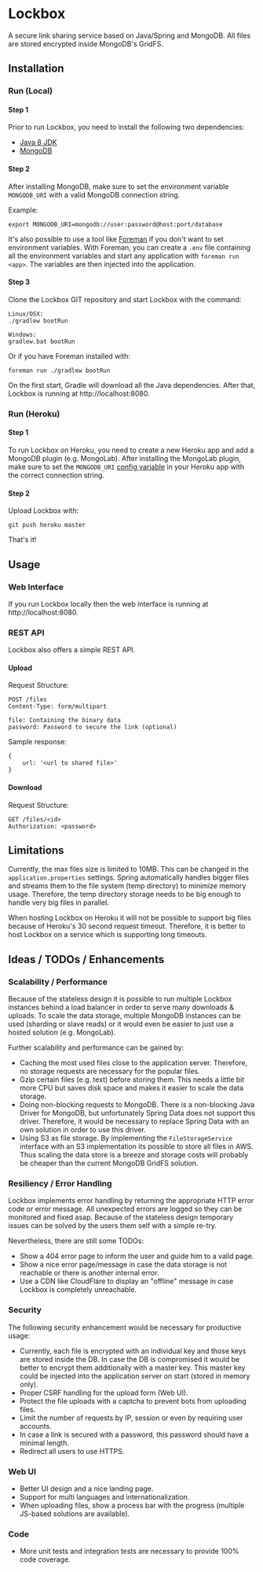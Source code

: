 # Lockbox
A secure link sharing service based on Java/Spring and MongoDB. All files are stored encrypted inside MongoDB's GridFS.

## Installation

### Run (Local)
#### Step 1
Prior to run Lockbox, you need to install the following two dependencies:

- [Java 8 JDK](http://www.oracle.com/technetwork/java/javase/downloads/jdk8-downloads-2133151.html)
- [MongoDB](https://www.mongodb.org)

#### Step 2
After installing MongoDB, make sure to set the environment variable `MONGODB_URI` with a valid MongoDB connection string.

Example:
```
export MONGODB_URI=mongodb://user:password@host:port/database
```

It's also possible to use a tool like [Foreman](https://github.com/ddollar/foreman) if you don't want to set environment variables. With Foreman, you can create a `.env` file containing all the environment variables and start any application with `foreman run <app>`. The variables are then injected into the application. 

#### Step 3
Clone the Lockbox GIT repository and start Lockbox with the command:

```
Linux/OSX:
./gradlew bootRun

Windows:
gradlew.bat bootRun
```

Or if you have Foreman installed with:

```
foreman run ./gradlew bootRun
```

On the first start, Gradle will download all the Java dependencies. After that, Lockbox is running at http://localhost:8080.

### Run (Heroku)

#### Step 1
To run Lockbox on Heroku, you need to create a new Heroku app and add a MongoDB plugin (e.g. MongoLab). After installing the MongoLab plugin, make sure to set the `MONGODB_URI` [config variable](https://devcenter.heroku.com/articles/config-vars) in your Heroku app with the correct connection string.

#### Step 2
Upload Lockbox with:

```
git push heroku master
```

That's it!

## Usage

### Web Interface
If you run Lockbox locally then the web interface is running at http://localhost:8080. 

### REST API
Lockbox also offers a simple REST API. 

#### Upload

Request Structure:

```
POST /files
Content-Type: form/multipart

file: Containing the binary data
password: Password to secure the link (optional)
```

Sample response:
```
{
    url: '<url to shared file>'
}
```

#### Download

Request Structure:

```
GET /files/<id>
Authorization: <password>
```

## Limitations
Currently, the max files size is limited to 10MB. This can be changed in the `application.properties` settings. Spring automatically handles bigger files and streams them to the file system (temp directory) to minimize memory usage. Therefore, the temp directory storage needs to be big enough to handle very big files in parallel.

When hosting Lockbox on Heroku it will not be possible to support big files because of Heroku's 30 second request timeout. Therefore, it is better to host Lockbox on a service which is supporting long timeouts. 

## Ideas / TODOs / Enhancements

### Scalability / Performance
Because of the stateless design it is possible to run multiple Lockbox instances behind a load balancer in order to serve many downloads & uploads. To scale the data storage, multiple MongoDB instances can be used (sharding or slave reads) or it would even be easier to just use a hosted solution (e.g. MongoLab).

Further scalability and performance can be gained by:
- Caching the most used files close to the application server. Therefore, no storage requests are necessary for the popular files.
- Gzip certain files (e.g. text) before storing them. This needs a little bit more CPU but saves disk space and makes it easier to scale the data storage.
- Doing non-blocking requests to MongoDB. There is a non-blocking Java Driver for MongoDB, but unfortunately Spring Data does not support this driver. Therefore, it would be necessary to replace Spring Data with an own solution in order to use this driver. 
- Using S3 as file storage. By implementing the `FileStorageService` interface with an S3 implementation its possible to store all files in AWS. Thus scaling the data store is a breeze and storage costs will probably be cheaper than the current MongoDB GridFS solution.

### Resiliency / Error Handling
Lockbox implements error handling by returning the appropriate HTTP error code or error message. All unexpected errors are logged so they can be monitored and fixed asap. Because of the stateless design temporary issues can be solved by the users them self with a simple re-try.

Nevertheless, there are still some TODOs:
- Show a 404 error page to inform the user and guide him to a valid page.
- Show a nice error page/message in case the data storage is not reachable or there is another internal error.
- Use a CDN like CloudFlare to display an "offline" message in case Lockbox is completely unreachable.

### Security
The following security enhancement would be necessary for productive usage:

- Currently, each file is encrypted with an individual key and those keys are stored inside the DB. In case the DB is compromised it would be better to encrypt them additionally with a master key. This master key could be injected into the application server on start (stored in memory only). 
- Proper CSRF handling for the upload form (Web UI).
- Protect the file uploads with a captcha to prevent bots from uploading files.
- Limit the number of requests by IP, session or even by requiring user accounts.
- In case a link is secured with a password, this password should have a minimal length.
- Redirect all users to use HTTPS.

### Web UI
- Better UI design and a nice landing page.
- Support for multi languages and internationalization.
- When uploading files, show a process bar with the progress (multiple JS-based solutions are available).

### Code
- More unit tests and integration tests are necessary to provide 100% code coverage.
